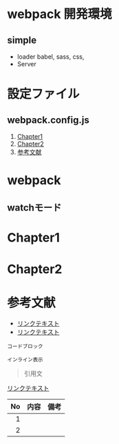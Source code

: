 # webpack 開発環境
## simple
* loader
babel, sass, css,
* Server


# 設定ファイル
## webpack.config.js
1. [Chapter1](#Chapter1)
1. [Chapter2](#Chapter2)
1. [参考文献](#reference)

# webpack
## watchモード
<!-- 各チャプター -->
<a id="#Chapter1"></a>
# Chapter1

<a id="#Chapter2"></a>
# Chapter2

<a id="#reference"></a>
# 参考文献
- [リンクテキスト](URL)
- [リンクテキスト](URL)


```言語名:ファイル名.拡張子
コードブロック
```

`インライン表示`

>引用文

[リンクテキスト](URL)

| No |    内容     |    備考    |
|---:|-------------|------------|
| 1  |             |            |
| 2  |             |            |